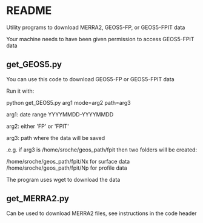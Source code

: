 # README #

Utility programs to download MERRA2, GEOS5-FP, or GEOS5-FPIT data

Your machine needs to have been given permission to access GEOS5-FPIT data

## get_GEOS5.py ##

You can use this code to download GEOS5-FP or GEOS5-FPIT data

Run it with:

python get_GEOS5.py arg1 mode=arg2 path=arg3

arg1: date range YYYYMMDD-YYYYMMDD

arg2: either 'FP' or 'FPIT'

arg3: path where the data will be saved

.e.g. if arg3 is /home/sroche/geos_path/fpit then two folders will be created:

/home/sroche/geos_path/fpit/Nx  for surface data
/home/sroche/geos_path/fpit/Np  for profile data

The program uses wget to download the data

## get_MERRA2.py ##

Can be used to download MERRA2 files, see instructions in the code header
